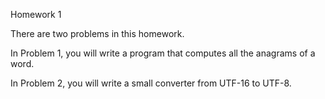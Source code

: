 Homework 1

There are two problems in this homework. 

In Problem 1, you will write a program that computes all the anagrams of a word. 


In Problem 2, you will write a small converter from UTF-16 to UTF-8. 


